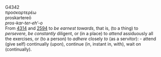 <body>
  <p>G4342<br>  προσκαρτερέω  <br> proskartereō  <br><i>pros-kar-ter-eh‘-o </i><br>From <a href="g4314.htm">4314</a> and <a href="g2594.htm">2594</a>  to <i>be</i> <i>earnest</i> <i>towards</i>, that is, (to a thing) to <i>persevere</i>, <i>be</i> <i>constantly</i> diligent, or (in a place) to <i>attend</i> assiduously all the exercises, or (to a person) to <i>adhere</i> closely <i>to</i> (as a servitor): - attend (give self) continually (upon), continue (in, instant in, with), wait on (continually).<br></p>
 </body>